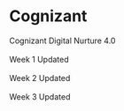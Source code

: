# Cognizant
Cognizant Digital Nurture 4.0 
<br>
<br>
Week 1 Updated 
<br>
<br>
Week 2 Updated
<br>
<br>
Week 3 Updated
